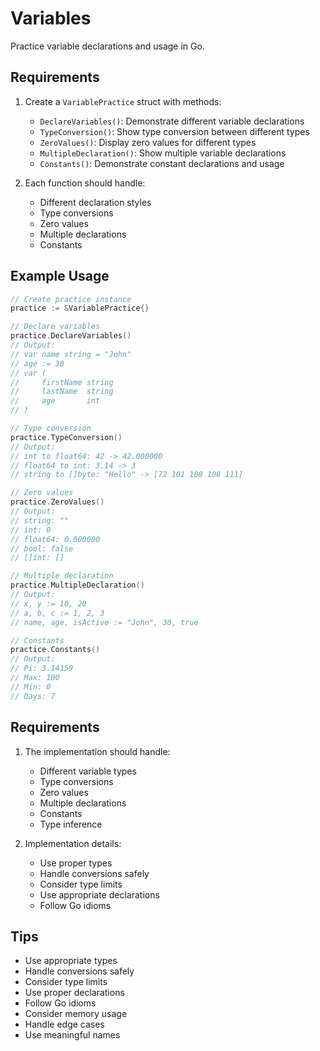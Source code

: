# Variables

Practice variable declarations and usage in Go.

## Requirements

1. Create a `VariablePractice` struct with methods:

   - `DeclareVariables()`: Demonstrate different variable declarations
   - `TypeConversion()`: Show type conversion between different types
   - `ZeroValues()`: Display zero values for different types
   - `MultipleDeclaration()`: Show multiple variable declarations
   - `Constants()`: Demonstrate constant declarations and usage

2. Each function should handle:
   - Different declaration styles
   - Type conversions
   - Zero values
   - Multiple declarations
   - Constants

## Example Usage

```go
// Create practice instance
practice := &VariablePractice{}

// Declare variables
practice.DeclareVariables()
// Output:
// var name string = "John"
// age := 30
// var (
//     firstName string
//     lastName  string
//     age       int
// )

// Type conversion
practice.TypeConversion()
// Output:
// int to float64: 42 -> 42.000000
// float64 to int: 3.14 -> 3
// string to []byte: "Hello" -> [72 101 108 108 111]

// Zero values
practice.ZeroValues()
// Output:
// string: ""
// int: 0
// float64: 0.000000
// bool: false
// []int: []

// Multiple declaration
practice.MultipleDeclaration()
// Output:
// x, y := 10, 20
// a, b, c := 1, 2, 3
// name, age, isActive := "John", 30, true

// Constants
practice.Constants()
// Output:
// Pi: 3.14159
// Max: 100
// Min: 0
// Days: 7
```

## Requirements

1. The implementation should handle:

   - Different variable types
   - Type conversions
   - Zero values
   - Multiple declarations
   - Constants
   - Type inference

2. Implementation details:
   - Use proper types
   - Handle conversions safely
   - Consider type limits
   - Use appropriate declarations
   - Follow Go idioms

## Tips

- Use appropriate types
- Handle conversions safely
- Consider type limits
- Use proper declarations
- Follow Go idioms
- Consider memory usage
- Handle edge cases
- Use meaningful names
